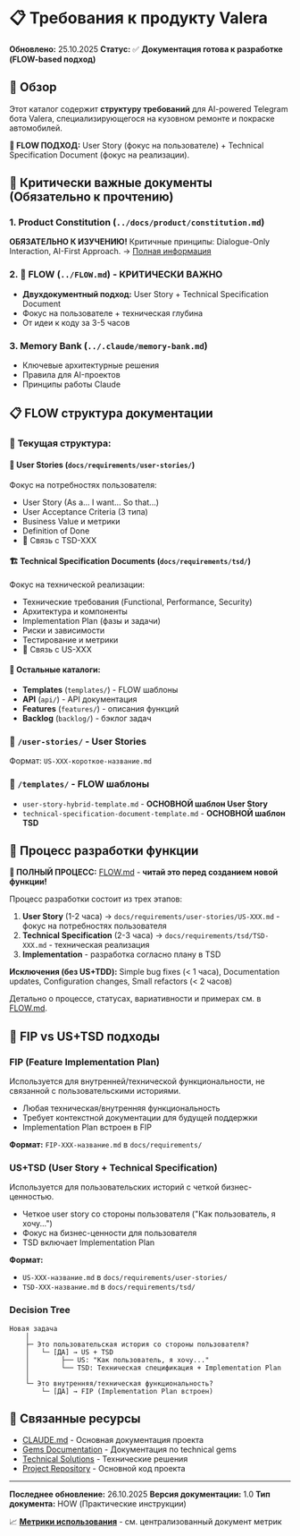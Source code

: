 # 📋 Требования к продукту Valera

**Обновлено:** 25.10.2025
**Статус:** ✅ **Документация готова к разработке (FLOW-based подход)**

## 🎯 Обзор

Этот каталог содержит **структуру требований** для AI-powered Telegram бота Valera, специализирующегося на кузовном ремонте и покраске автомобилей.

**🚀 FLOW ПОДХОД:** User Story (фокус на пользователе) + Technical Specification Document (фокус на реализации).

## 🚀 Критически важные документы (Обязательно к прочтению)

### 1. **Product Constitution** (`../docs/product/constitution.md`)
**ОБЯЗАТЕЛЬНО К ИЗУЧЕНИЮ!** Критичные принципы: Dialogue-Only Interaction, AI-First Approach.
→ [Полная информация](../docs/product/constitution.md)

### 2. **🔄 FLOW** (`../FLOW.md`) - **КРИТИЧЕСКИ ВАЖНО**
- **Двухдокументный подход:** User Story + Technical Specification Document
- Фокус на пользователе + техническая глубина
- От идеи к коду за 3-5 часов

### 3. **Memory Bank** (`../.claude/memory-bank.md`)
- Ключевые архитектурные решения
- Правила для AI-проектов
- Принципы работы Claude


## 📋 **FLOW структура документации**

### 📂 **Текущая структура:**

#### 📝 **User Stories** (`docs/requirements/user-stories/`)
Фокус на потребностях пользователя:
- User Story (As a... I want... So that...)
- User Acceptance Criteria (3 типа)
- Business Value и метрики
- Definition of Done
- 🔗 Связь с TSD-XXX

#### 🏗️ **Technical Specification Documents** (`docs/requirements/tsd/`)
Фокус на технической реализации:
- Технические требования (Functional, Performance, Security)
- Архитектура и компоненты
- Implementation Plan (фазы и задачи)
- Риски и зависимости
- Тестирование и метрики
- 🔗 Связь с US-XXX

#### 📂 **Остальные каталоги:**
- **Templates** (`templates/`) - FLOW шаблоны
- **API** (`api/`) - API документация
- **Features** (`features/`) - описания функций
- **Backlog** (`backlog/`) - бэклог задач

### 📂 `/user-stories/` - User Stories
Формат: `US-XXX-короткое-название.md`

### 📂 `/templates/` - FLOW шаблоны
- `user-story-hybrid-template.md` - **ОСНОВНОЙ шаблон User Story**
- `technical-specification-document-template.md` - **ОСНОВНОЙ шаблон TSD**

## 🔄 Процесс разработки функции

**🚀 ПОЛНЫЙ ПРОЦЕСС:** [FLOW.md](../FLOW.md) - **читай это перед созданием новой функции!**

Процесс разработки состоит из трех этапов:
1. **User Story** (1-2 часа) → `docs/requirements/user-stories/US-XXX.md` - фокус на потребностях пользователя
2. **Technical Specification** (2-3 часа) → `docs/requirements/tsd/TSD-XXX.md` - техническая реализация
3. **Implementation** - разработка согласно плану в TSD

**Исключения (без US+TDD):** Simple bug fixes (< 1 часа), Documentation updates, Configuration changes, Small refactors (< 2 часов)

Детально о процессе, статусах, вариативности и примерах см. в [FLOW.md](../FLOW.md).

## 🔄 FIP vs US+TSD подходы

### FIP (Feature Implementation Plan)
Используется для внутренней/технической функциональности, не связанной с пользовательскими историями.
- Любая техническая/внутренняя функциональность
- Требует контекстной документации для будущей поддержки
- Implementation Plan встроен в FIP

**Формат:** `FIP-XXX-название.md` в `docs/requirements/`

### US+TSD (User Story + Technical Specification)
Используется для пользовательских историй с четкой бизнес-ценностью.
- Четкое user story со стороны пользователя ("Как пользователь, я хочу...")
- Фокус на бизнес-ценности для пользователя
- TSD включает Implementation Plan

**Формат:**
- `US-XXX-название.md` в `docs/requirements/user-stories/`
- `TSD-XXX-название.md` в `docs/requirements/tsd/`

### Decision Tree
```
Новая задача
    │
    ├─ Это пользовательская история со стороны пользователя?
    │   └─ [ДА] → US + TSD
    │        ├── US: "Как пользователь, я хочу..."
    │        └── TSD: Техническая спецификация + Implementation Plan
    │
    └─ Это внутренняя/техническая функциональность?
        └─ [ДА] → FIP (Implementation Plan встроен)
```

## 🔗 Связанные ресурсы

- [CLAUDE.md](../../CLAUDE.md) - Основная документация проекта
- [Gems Documentation](../gems/) - Документация по technical gems
- [Technical Solutions](./technical-solutions/) - Технические решения
- [Project Repository](../../) - Основной код проекта

---

**Последнее обновление:** 26.10.2025
**Версия документации:** 1.0
**Тип документа:** HOW (Практические инструкции)

📈 **[Метрики использования](../docs-usage-metrics.md#docsrequirementsreadmemd)** - см. централизованный документ метрик